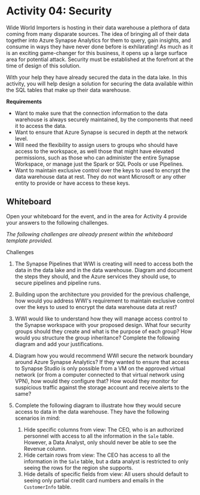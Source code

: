 # Activity 04: Security

Wide World Importers is hosting in their data warehouse a plethora of data coming from many disparate sources. The idea of bringing all of their data together into Azure Synapse Analytics for them to query, gain insights, and consume in ways they have never done before is exhilarating! As much as it is an exciting game-changer for this business, it opens up a large surface area for potential attack. Security must be established at the forefront at the time of design of this solution.

With your help they have already secured the data in the data lake. In this activity, you will help design a solution for securing the data available within the SQL tables that make up their data warehouse. 

**Requirements**

* Want to make sure that the connection information to the data warehouse is always securely maintained, by the components that need it to access the data. 
* Want to ensure that Azure Synapse is secured in depth at the network level.
* Will need the flexibility to assign users to groups who should have access to the workspace, as well those that might have elevated permissions, such as those who can administer the entire Synapse Workspace, or manage just the Spark or SQL Pools or use Pipelines. 
* Want to maintain exclusive control over the keys to used to encrypt the data warehouse data at rest. They do not want Microsoft or any other entity to provide or have access to these keys.



## Whiteboard
Open your whiteboard for the event, and in the area for Activity 4 provide your answers to the following challenges.

*The following challenges are already present within the whiteboard template provided.*

Challenges
1. The Synapse Pipelines that WWI is creating will need to access both the data in the data lake and in the data warehouse. Diagram and document the steps they should, and the Azure services they should use, to secure pipelines and pipeline runs.

2. Building upon the architecture you provided for the previous challenge, how would you address WWI's requirement to maintain exclusive control over the keys to used to encrypt the data warehouse data at rest?

3. WWI would like to understand how they will manage access control to the Synapse workspace with your proposed design. What four security groups should they create and what is the purpose of each group? How would you structure the group inheritance? Complete the following diagram and add your justifications.

4. Diagram how you would recommend WWI secure the network boundary around Azure Synapse Analytics? If they wanted to ensure that access to Synapse Studio is only possible from a VM on the approved virtual network (or from a computer connected to that virtual network using VPN), how would they configure that? How would they monitor for suspicious traffic against the storage account and receive alerts to the same?

5. Complete the following diagram to illustrate how they would secure access to data in the data warehouse. They have the following scenarios in mind:
   1. Hide specific columns from view: The CEO, who is an authorized personnel with access to all the information in the `Sale` table. However, a Data Analyst, only should never be able to see the Revenue column. 
   2. Hide certain rows from view: The CEO has access to all the information in the `Sale` table, but a data analyst is restricted to only seeing the rows for the region she supports.
   3. Hide details of specific fields from view: All users should default to seeing only partial credit card numbers and emails in the `CustomerInfo` table.